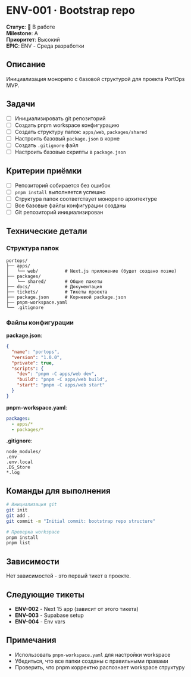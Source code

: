 # ENV-001 · Bootstrap repo

**Статус**: 🚧 В работе  
**Milestone**: A  
**Приоритет**: Высокий  
**EPIC**: ENV - Среда разработки

## Описание

Инициализация монорепо с базовой структурой для проекта PortOps MVP.

## Задачи

- [ ] Инициализировать git репозиторий
- [ ] Создать pnpm workspace конфигурацию
- [ ] Создать структуру папок: `apps/web`, `packages/shared`
- [ ] Настроить базовый `package.json` в корне
- [ ] Создать `.gitignore` файл
- [ ] Настроить базовые скрипты в `package.json`

## Критерии приёмки

- [ ] Репозиторий собирается без ошибок
- [ ] `pnpm install` выполняется успешно
- [ ] Структура папок соответствует монорепо архитектуре
- [ ] Все базовые файлы конфигурации созданы
- [ ] Git репозиторий инициализирован

## Технические детали

### Структура папок
```
portops/
├── apps/
│   └── web/          # Next.js приложение (будет создано позже)
├── packages/
│   └── shared/       # Общие пакеты
├── docs/             # Документация
├── tickets/          # Тикеты проекта
├── package.json      # Корневой package.json
├── pnpm-workspace.yaml
└── .gitignore
```

### Файлы конфигурации

**package.json**:
```json
{
  "name": "portops",
  "version": "1.0.0",
  "private": true,
  "scripts": {
    "dev": "pnpm -C apps/web dev",
    "build": "pnpm -C apps/web build",
    "start": "pnpm -C apps/web start"
  }
}
```

**pnpm-workspace.yaml**:
```yaml
packages:
  - apps/*
  - packages/*
```

**.gitignore**:
```
node_modules/
.env
.env.local
.DS_Store
*.log
```

## Команды для выполнения

```bash
# Инициализация git
git init
git add .
git commit -m "Initial commit: bootstrap repo structure"

# Проверка workspace
pnpm install
pnpm list
```

## Зависимости

Нет зависимостей - это первый тикет в проекте.

## Следующие тикеты

- **ENV-002** - Next 15 app (зависит от этого тикета)
- **ENV-003** - Supabase setup
- **ENV-004** - Env vars

## Примечания

- Использовать `pnpm-workspace.yaml` для настройки workspace
- Убедиться, что все папки созданы с правильными правами
- Проверить, что pnpm корректно распознает workspace структуру
